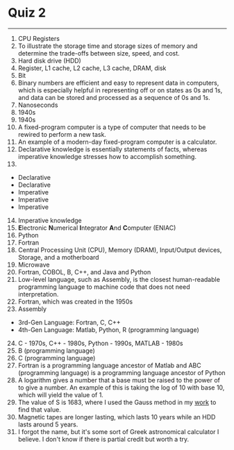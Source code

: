 # Quiz 2
***
1.  CPU Registers
2.  To illustrate the storage time and storage sizes of memory and determine the trade-offs between size, speed, and cost.
3.  Hard disk drive (HDD)
4.  Register, L1 cache, L2 cache, L3 cache, DRAM, disk
5.  Bit
6.  Binary numbers are efficient and easy to represent data in computers, which is especially helpful in representing off or on states as 0s and 1s, and data can be stored and processed as a sequence of 0s and 1s.
7.  Nanoseconds
8.  1940s
9.  1940s
10. A fixed-program computer is a type of computer that needs to be rewired to perform a new task.
11. An example of a modern-day fixed-program computer is a calculator.
12.  Declarative knowledge is essentially statements of facts, whereas imperative knowledge stresses how to accomplish something.
13.  
- Declarative
- Declarative
- Imperative
- Imperative
- Imperative
14.  Imperative knowledge  
15.  **E**lectronic **N**umerical **I**ntegrator **A**nd **C**omputer (ENIAC)
16.  Python
17.  Fortran
18.  Central Processing Unit (CPU), Memory (DRAM), Input/Output devices, Storage, and a motherboard
19.  Microwave
20.  Fortran, COBOL, B, C++, and Java and Python
21.  Low-level language, such as Assembly, is the closest human-readable programming language to machine code that does not need interpretation.
22.  Fortran, which was created in the 1950s
23.  Assembly  
- 3rd-Gen Language: Fortran, C, C++
- 4th-Gen Language: Matlab, Python, R (programming language)
24.  C - 1970s, C++ - 1980s, Python - 1990s, MATLAB - 1980s
25.  B (programming language)
26.  C (programming language)
27.  Fortran is a programming language ancestor of Matlab and ABC (programming language) is a programming language ancestor of Python
28.  A logarithm gives a number that a base must be raised to the power of to give a number. An example of this is taking the log of 10 with base 10, which will yield the value of 1.
29.  The value of S is 1683, where I used the Gauss method in my [work](https://github.com/tancaotrannn/IDS2024S/blob/main/quiz/2/Quiz%20Question%20%2329%20Work.png) to find that value.  
30.  Magnetic tapes are longer lasting, which lasts 10 years while an HDD lasts around 5 years.
31.  I forgot the name, but it's some sort of Greek astronomical calculator I believe.  I don't know if there is partial credit but worth a try.
